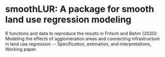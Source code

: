 # smoothLUR: A package for smooth land use regression modeling
R functions and data to reproduce the results in Fritsch and Behm (2020): Modeling the effects of agglomeration areas and connecting infrastructure in land use regression -- Specification, estimation, and interpretations, Working paper.

